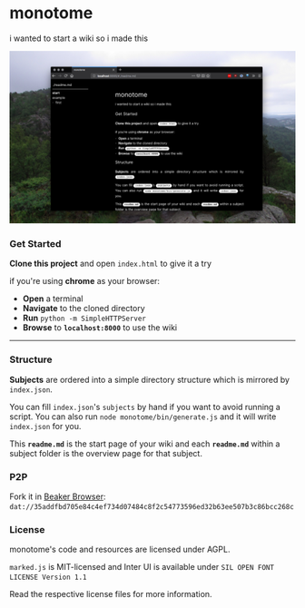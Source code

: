 # monotome
i wanted to start a wiki so i made this

![screenshot](media/screen.png)

### Get Started
**Clone this project** and open `index.html` to give it a try

if you're using **chrome** as your browser:
* **Open** a terminal
* **Navigate** to the cloned directory
* **Run** `python -m SimpleHTTPServer`
* **Browse** to **`localhost:8000`** to use the wiki

---

### Structure
**Subjects** are ordered into a simple directory structure which is mirrored by `index.json`.

You can fill `index.json`'s `subjects` by hand if you want to avoid running a script. You can also run `node monotome/bin/generate.js` and it will write `index.json` for you.

This **`readme.md`** is the start page of your wiki and each **`readme.md`** within a subject folder is the overview page for that subject.

### P2P
Fork it in [Beaker Browser](https://beakerbrowser.com/): `dat://35addfbd705e84c4ef734d07484c8f2c54773596ed32b63ee507b3c86bcc268c`


### License
monotome's code and resources are licensed under AGPL. 

`marked.js` is MIT-licensed and Inter UI is available under `SIL OPEN FONT LICENSE Version 1.1`

Read the respective license files for more information.
